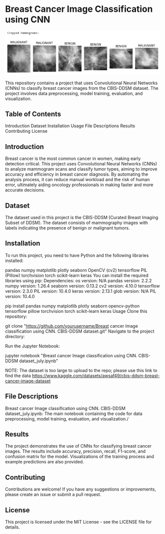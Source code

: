 # Breast Cancer Image Classification using CNN
![Example of cancer](images/example-image.PNG)

This repository contains a project that uses Convolutional Neural Networks (CNNs) to classify breast cancer images from the CBIS-DDSM dataset. 
The project involves data preprocessing, model training, evaluation, and visualization.

## Table of Contents

Introduction
Dataset
Installation
Usage
File Descriptions
Results
Contributing
License

## Introduction
Breast cancer is the most common cancer in women, making early detection critical. This project uses Convolutional Neural Networks (CNNs) to analyze mammogram scans and classify tumor types, aiming to improve accuracy and efficiency in breast cancer diagnosis. 
By automating the analysis process, it can reduce manual workload and the risk of human error, ultimately aiding oncology professionals in making faster and more accurate decisions.

## Dataset
The dataset used in this project is the CBIS-DDSM (Curated Breast Imaging Subset of DDSM). The dataset consists of mammography images with labels indicating the presence of benign or malignant tumors.

## Installation
To run this project, you need to have Python and the following libraries installed:

pandas
numpy
matplotlib
plotly
seaborn
OpenCV (cv2)
tensorflow
PIL (Pillow)
torchvision
torch
scikit-learn
keras
You can install the required libraries using pip:
Dependencies:
  os version: N/A
  pandas version: 2.2.2
  numpy version: 1.26.4
  seaborn version: 0.13.2
  cv2 version: 4.10.0
  tensorflow version: 2.3.0
  PIL version: 10.4.0
  keras version: 2.13.1
  glob version: N/A
  PIL version: 10.4.0

pip install pandas numpy matplotlib plotly seaborn opencv-python tensorflow pillow torchvision torch scikit-learn keras
Usage
Clone this repository:

git clone "https://github.com/yourusername/Breast cancer Image classification using CNN. CBIS-DDSM dataset.git"
Navigate to the project directory:


Run the Jupyter Notebook:

jupyter notebook "Breast cancer Image classification using CNN. CBIS-DDSM dataset_july.ipynb"

NOTE: The dataset is too large to upload to the repo; please use this link to find the data  https://www.kaggle.com/datasets/awsaf49/cbis-ddsm-breast-cancer-image-dataset

## File Descriptions
Breast cancer Image classification using CNN. CBIS-DDSM dataset_july.ipynb: The main notebook containing the code for data preprocessing, model training, evaluation, and visualization./

## Results
The project demonstrates the use of CNNs for classifying breast cancer images. The results include accuracy, precision, recall, F1-score, and confusion matrix for the model. Visualizations of the training process and example predictions are also provided.

## Contributing
Contributions are welcome! If you have any suggestions or improvements, please create an issue or submit a pull request.

## License
This project is licensed under the MIT License - see the LICENSE file for details.
